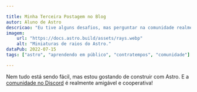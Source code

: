 ```yaml
---

title: Minha Terceira Postagem no Blog
autor: Aluno de Astro
descricao: "Eu tive alguns desafios, mas perguntar na comunidade realmente me ajudou!"
imagem:
    url: "https://docs.astro.build/assets/rays.webp"
    alt: "Miniaturas de raios do Astro."
dataPub: 2022-07-15
tags: ["astro", "aprendendo em público", "contratempos", "comunidade"]

---
```

Nem tudo está sendo fácil, mas estou gostando de construir com Astro. E a [comunidade no Discord](https://astro.build/chat) é realmente amigável e cooperativa!